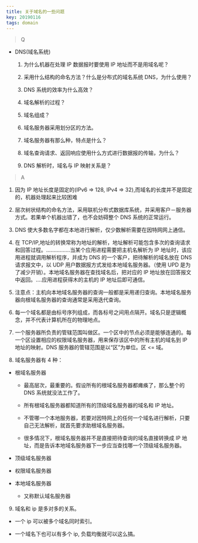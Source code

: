 ```yaml
---
title: 关于域名的一些问题
key: 20190116
tags: domain
---
```


<!--more-->

> Q

- DNS(域名系统)

  1. 为什么机器在处理 IP 数据报时要使用 IP 地址而不是用域名呢？

  2. 采用什么结构的命名方法？什么是分布式的域名系统 DNS，为什么使用？

  3. DNS 系统的效率为什么高效？

  4. 域名解析的过程？

  5. 域名组成？

  6. 域名服务器采用划分区的方法。

  7. 域名服务器有那么种，特点是什么？

  8. 域名查询请求、返回响应使用什么方式进行数据报的传输，为什么？

  9. DNS 解析时，域名与 IP 映射关系是？

> A

1. 因为 IP 地址长度是固定的(IPv6 => 128, IPv4 => 32),而域名的长度并不是固定的，机器处理起来比较困难

2. 层次树状结构的命名方法，采用联机分布式数据库系统，并采用客户－服务器方式。若果单个机器出错了，也不会妨碍整个 DNS 系统的正常运行。

3. DNS 使大多数名字都在本地进行解析，仅少数解析需要在因特网网上通信。

4. 在 TCP/IP,地址的转换常称为地址的解析，地址解析可能包含多次的查询请求和回答过程。................当某个应用进程需要把主机名解析为 IP 地址时，该应用进程就调用解析程序，并成为 DNS 的一个客户，把待解析的域名放在 DNS 请求报文中，以 UDP 用户数据报方式发给本地域名服务器。（使用 UPD 是为了减少开销）。本地域名服务器在查找域名后，把对应的 IP 地址放在回答报文中返回。....应用进程获得木的主机的 IP 地址后即可通信。

5. 注意点：主机向本地域名服务器的查询一般都是采用递归查询。本地域名服务器向根域名服务器的查询通常是采用迭代查询。

6. 每一个域名都是由标号序列组成，而各标号之间用点隔开。域名只是逻辑概念，并不代表计算机所在的物理地点。

7. 一个服务器所负责的管辖范围叫做区。一个区中的节点必须是能够连通的。每一个区设置相应的权限域名服务器，用来保存该区中的所有主机的域名到 IP 地址的映射。DNS 服务器的管辖范围是以“区”为单位。区 <= 域。

8. 域名服务器有 4 种：

- 根域名服务器

  - 最高层次，最重要的。假设所有的根域名服务器都瘫痪了，那么整个的 DNS 系统就没法工作了。

  - 所有根域名服务器都知道所有的顶级域名服务器的域名和 IP 地址。

  - 不管哪一个本地服务器，若要对因特网上的任何一个域名进行解析，只要自己无法解析，就首先要求助根域名服务器。

  - 很多情况下，根域名服务器并不是直接把待查询的域名直接转换成 IP 地址，而是告诉本地域名服务器下一步应当查找哪一个顶级域名服务器。

- 顶级域名服务器

- 权限域名服务器

- 本地域名服务器

  - 又称默认域名服务器

9. 域名和 ip 是多对多的关系。

- 一个 ip 可以被多个域名同时索引。

- 一个域名下也可以有多个 ip, 负载均衡就可以这么搞。
